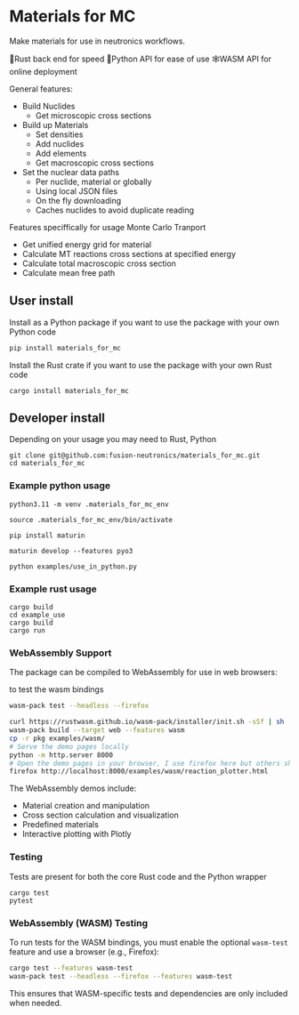 # Materials for MC

Make materials for use in neutronics workflows.

🦀Rust back end for speed
🐍Python API for ease of use
🕸️WASM API for online deployment

General features:
- Build Nuclides
    - Get microscopic cross sections 
- Build up Materials
    - Set densities
    - Add nuclides
    - Add elements
    - Get macroscopic cross sections
- Set the nuclear data paths
    - Per nuclide, material or globally
    - Using local JSON files
    - On the fly downloading
    - Caches nuclides to avoid duplicate reading

Features speciffically for usage Monte Carlo Tranport 
- Get unified energy grid for material
- Calculate MT reactions cross sections at specified energy
- Calculate total macroscopic cross section
- Calculate mean free path

## User install

Install as a Python package if you want to use the package with your own Python code
```bash
pip install materials_for_mc
```

Install the Rust crate if you want to use the package with your own Rust code
```
cargo install materials_for_mc
```

## Developer install

Depending on your usage you may need to  Rust, Python 
```
git clone git@github.com:fusion-neutronics/materials_for_mc.git
cd materials_for_mc
```

### Example python usage

```
python3.11 -m venv .materials_for_mc_env

source .materials_for_mc_env/bin/activate

pip install maturin

maturin develop --features pyo3

python examples/use_in_python.py
```

### Example rust usage

```
cargo build
cd example_use
cargo build
cargo run
```

### WebAssembly Support

The package can be compiled to WebAssembly for use in web browsers:

to test the wasm bindings
```bash
wasm-pack test --headless --firefox
```

```bash
curl https://rustwasm.github.io/wasm-pack/installer/init.sh -sSf | sh
wasm-pack build --target web --features wasm
cp -r pkg examples/wasm/
# Serve the demo pages locally
python -m http.server 8000
# Open the demo pages in your browser, I use firefox here but others should also work.
firefox http://localhost:8000/examples/wasm/reaction_plotter.html
```

The WebAssembly demos include:
- Material creation and manipulation
- Cross section calculation and visualization
- Predefined materials
- Interactive plotting with Plotly


### Testing

Tests are present for both the core Rust code and the Python wrapper
```
cargo test
pytest
```

### WebAssembly (WASM) Testing

To run tests for the WASM bindings, you must enable the optional `wasm-test` feature and use a browser (e.g., Firefox):

```bash
cargo test --features wasm-test
wasm-pack test --headless --firefox --features wasm-test
```

This ensures that WASM-specific tests and dependencies are only included when needed.

